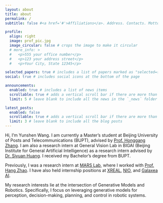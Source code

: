 ```yaml
---
layout: about
title: about
permalink: /
subtitle: false #<a href='#'>Affiliations</a>. Address. Contacts. Motto. Etc.

profile:
  align: right
  image: prof_pic.jpg
  image_circular: false # crops the image to make it circular
  # more_info: >
  #   <p>555 your office number</p>
  #   <p>123 your address street</p>
  #   <p>Your City, State 12345</p>

selected_papers: true # includes a list of papers marked as "selected={true}"
social: true # includes social icons at the bottom of the page

announcements:
  enabled: true # includes a list of news items
  scrollable: true # adds a vertical scroll bar if there are more than 3 news items
  limit: 5 # leave blank to include all the news in the `_news` folder

latest_posts:
  enabled: false
  scrollable: true # adds a vertical scroll bar if there are more than 3 new posts items
  limit: 3 # leave blank to include all the blog posts
---
```



Hi, I’m Yunshen Wang. I am currently a Master’s student at Beijing University of Posts and Telecommunications (BUPT), advised by [Prof. Honggang Zhang](https://scholar.google.com/citations?hl=zh-CN&user=j55tWpwAAAAJ). I am also a research intern at General Vision Lab in BIGAI (Beijing Institute for General Artificial Intelligence) as a research intern advised by [Dr. Siyuan Huang](https://siyuanhuang.com/). I received my Bachelor’s degree from BUPT.

Previously, I was a research intern at [MARS Lab](https://group.iiis.tsinghua.edu.cn/~marslab/#/), where I worked with [Prof. Hang Zhao](https://hangzhaomit.github.io/). I have also held internship positions at [XREAL](https://www.xreal.cn/beam/), [NIO](https://www.nio.cn/), and [Galaxea AI](https://galaxea-ai.com/cn).


My research interests lie at the intersection of Generative Models and Robotics. Specifically, I focus on leveraging generative models for perception, decision-making, planning, and control in robotic systems.

<!-- Write your biography here. Tell the world about yourself. Link to your favorite [subreddit](http://reddit.com). You can put a picture in, too. The code is already in, just name your picture `prof_pic.jpg` and put it in the `img/` folder. -->

<!-- Put your address / P.O. box / other info right below your picture. You can also disable any of these elements by editing `profile` property of the YAML header of your `_pages/about.md`. Edit `_bibliography/papers.bib` and Jekyll will render your [publications page](/al-folio/publications/) automatically.

Link to your social media connections, too. This theme is set up to use [Font Awesome icons](https://fontawesome.com/) and [Academicons](https://jpswalsh.github.io/academicons/), like the ones below. Add your Facebook, Twitter, LinkedIn, Google Scholar, or just disable all of them. -->
